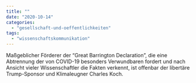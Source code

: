 ```yaml
---
title: ""
date: "2020-10-14"
categories: 
  - "gesellschaft-und-oeffentlichkeiten"
tags: 
  - "wissenschaftskommunikation"
---
```


Maßgeblicher Förderer der “Great Barrington Declaration”, die eine Abtrennung der von COVID-19 besonders Verwundbaren fordert und nach Ansicht vieler Wissenschaftler die Fakten verkennt, ist offenbar der libertäre Trump-Sponsor und Klimaleugner Charles Koch.
